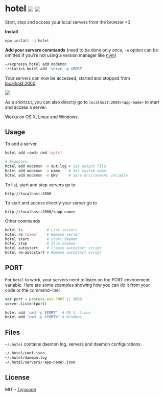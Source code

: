 # hotel [![](https://img.shields.io/travis/typicode/hotel.svg)](https://travis-ci.org/typicode/hotel) [![](https://badge.fury.io/js/hotel.svg)](https://www.npmjs.com/package/hotel)

Start, stop and access your local servers from the browser <3

__Install__

```bash
npm install -g hotel
```

__Add your servers commands__ (need to be done only once, `-e` option can be omitted if you're not using a version manager like [nvm](https://github.com/creationix/nvm))

```bash
~/express$ hotel add nodemon
~/static$ hotel add 'serve -p $PORT'
```

Your servers can now be accessed, started and stopped from [localhost:2000](http://localhost:2000).

![](https://rawgit.com/typicode/hotel/master/screenshot.png)

As a shortcut, you can also directly go to `localhost:2000/<app-name>` to start and access a server.

Works on OS X, Linux and Windows.

## Usage

To add a server

```bash
hotel add <cmd> cmd [opts]

# Examples:
hotel add nodemon -o out.log # Set output file
hotel add nodemon -n name    # Set custom name
hotel add nodemon -e ENV     # Save environment variable
```

To list, start and stop servers go to

```
http://localhost:2000
```

To start and access directly your server go to

```
http://localhost:2000/<app-name>
```

Other commands

```bash
hotel ls           # List servers
hotel rm [name]    # Remove server
hotel start        # Start daemon
hotel stop         # Stop daemon
hotel autostart    # Create autostart script
hotel rm-autostart # Remove autostart script
```

## PORT

For `hotel` to work, your servers need to listen on the PORT environment variable.
Here are some examples showing how you can do it from your code or the command-line:

```javascript
var port = process.env.PORT || 3000
server.listen(port)
```

```bash
hotel add 'cmd -p $PORT'  # OS X, Linux
hotel add "cmd -p %PORT%" # Windows
```

## Files

`~/.hotel` contains daemon log, servers and daemon configurations.

```bash
~/.hotel/conf.json
~/.hotel/daemon.log
~/.hotel/servers/<app-name>.json
```

## License

MIT - [Typicode](https://github.com/typicode)
